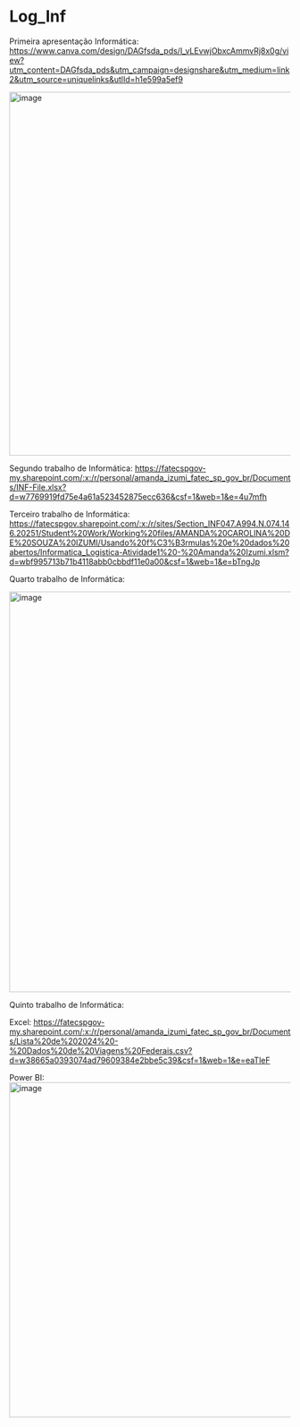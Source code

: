 # Log_Inf

Primeira apresentação Informática:
https://www.canva.com/design/DAGfsda_pds/I_vLEvwjObxcAmmvRj8x0g/view?utm_content=DAGfsda_pds&utm_campaign=designshare&utm_medium=link2&utm_source=uniquelinks&utlId=h1e599a5ef9

<img width="650" alt="image" src="https://github.com/user-attachments/assets/0a09d2a8-e39e-42ca-bee7-d95274335fb4" />

Segundo trabalho de Informática: 
https://fatecspgov-my.sharepoint.com/:x:/r/personal/amanda_izumi_fatec_sp_gov_br/Documents/INF-File.xlsx?d=w7769919fd75e4a61a523452875ecc636&csf=1&web=1&e=4u7mfh

Terceiro trabalho de Informática:
https://fatecspgov.sharepoint.com/:x:/r/sites/Section_INF047.A994.N.074.146.20251/Student%20Work/Working%20files/AMANDA%20CAROLINA%20DE%20SOUZA%20IZUMI/Usando%20f%C3%B3rmulas%20e%20dados%20abertos/Informatica_Logistica-Atividade1%20-%20Amanda%20Izumi.xlsm?d=wbf995713b71b4118abb0cbbdf11e0a00&csf=1&web=1&e=bTngJp

Quarto trabalho de Informática:

<img width="716" alt="image" src="https://github.com/user-attachments/assets/f231ac7d-64e4-4694-a8bf-91c3d63d7c8a" />

Quinto trabalho de Informática:

Excel: https://fatecspgov-my.sharepoint.com/:x:/r/personal/amanda_izumi_fatec_sp_gov_br/Documents/Lista%20de%202024%20-%20Dados%20de%20Viagens%20Federais.csv?d=w38665a0393074ad79609384e2bbe5c39&csf=1&web=1&e=eaTleF

Power BI: <img width="599" alt="image" src="https://github.com/user-attachments/assets/9fb44170-f15f-44ab-a9a2-530d2f746e58" />





